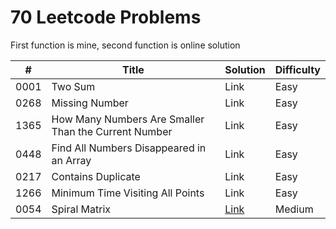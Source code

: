 # 70 Leetcode Problems

First function is mine, second function is online solution

| #    | Title                                                | Solution                          | Difficulty |
|------|------------------------------------------------------|-----------------------------------|------------|
| 0001 | Two Sum                                              | Link                              | Easy       |
| 0268 | Missing Number                                       | Link                              | Easy       |
| 1365 | How Many Numbers Are Smaller Than the Current Number | Link                              | Easy       |
| 0448 | Find All Numbers Disappeared in an Array             | Link                              | Easy       |
| 0217 | Contains Duplicate                                   | Link                              | Easy       |
| 1266 | Minimum Time Visiting All Points                     | Link                              | Easy       |
| 0054 | Spiral Matrix                                        | [Link](./python/spiral_matrix.py) | Medium     |